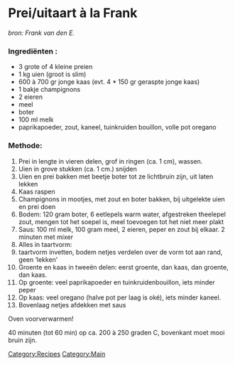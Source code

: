 Prei/uitaart à la Frank
=======================

*bron: Frank van den E.*

### Ingrediënten :

-   3 grote of 4 kleine preien
-   1 kg uien (groot is slim)
-   600 à 700 gr jonge kaas (evt. 4 \* 150 gr geraspte jonge kaas)
-   1 bakje champignons
-   2 eieren
-   meel
-   boter
-   100 ml melk
-   paprikapoeder, zout, kaneel, tuinkruiden bouillon, volle pot oregano

### Methode:

1.  Prei in lengte in vieren delen, grof in ringen (ca. 1 cm), wassen.
2.  Uien in grove stukken (ca. 1 cm.) snijden
3.  Uien en prei bakken met beetje boter tot ze lichtbruin zijn, uit
    laten lekken
4.  Kaas raspen
5.  Champignons in mootjes, met zout en boter bakken, bij uitgelekte
    uien en prei doen
6.  Bodem: 120 gram boter, 6 eetlepels warm water, afgestreken theelepel
    zout, mengen tot het soepel is, meel toevoegen tot het niet meer
    plakt
7.  Saus: 100 ml melk, 100 gram meel, 2 eieren, peper en zout bij
    elkaar. 2 minuten met mixer
8.  Alles in taartvorm:
9.  taartvorm invetten, bodem netjes verdelen over de vorm tot aan rand,
    geen ‘lekken’
10. Groente en kaas in tweeën delen: eerst groente, dan kaas, dan
    groente, dan kaas.
11. Op groente: veel paprikapoeder en tuinkruidenbouillon, iets minder
    peper
12. Op kaas: veel oregano (halve pot per laag is oké), iets minder
    kaneel.
13. Bovenlaag netjes afdekken met saus

Oven voorverwarmen!

40 minuten (tot 60 min) op ca. 200 à 250 graden C, bovenkant moet mooi
bruin zijn.

<Category:Recipes> <Category:Main>

